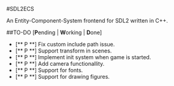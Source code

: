 #SDL2ECS

An Entity-Component-System frontend for SDL2 written in C++.

##TO-DO
[**P**ending | **W**orking | **D**one]

- [** P **] Fix custom include path issue.
- [** P **] Support transform in scenes.
- [** P **] Implement init system when game is started.
- [** P **] Add camera functionallity.
- [** P **] Support for fonts.
- [** P **] Support for drawing figures.

